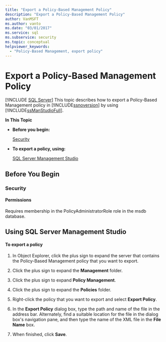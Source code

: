 ```yaml
---
title: "Export a Policy-Based Management Policy"
description: "Export a Policy-Based Management Policy"
author: VanMSFT
ms.author: vanto
ms.date: "03/01/2017"
ms.service: sql
ms.subservice: security
ms.topic: conceptual
helpviewer_keywords:
  - "Policy-Based Management, export policy"
---
```

# Export a Policy-Based Management Policy
 [!INCLUDE [SQL Server](../../includes/applies-to-version/sqlserver.md)]
  This topic describes how to export a Policy-Based Management policy in [!INCLUDE[ssnoversion](../../includes/ssnoversion-md.md)] by using [!INCLUDE[ssManStudioFull](../../includes/ssmanstudiofull-md.md)].  
  
 **In This Topic**  
  
-   **Before you begin:**  
  
     [Security](#Security)  
  
-   **To export a policy, using:**  
  
     [SQL Server Management Studio](#SSMSProcedure)  
  
##  <a name="BeforeYouBegin"></a> Before You Begin  
  
###  <a name="Security"></a> Security  
  
####  <a name="Permissions"></a> Permissions  
 Requires membership in the PolicyAdministratorRole role in the msdb database.  
  
##  <a name="SSMSProcedure"></a> Using SQL Server Management Studio  
  
#### To export a policy  
  
1.  In Object Explorer, click the plus sign to expand the server that contains the Policy-Based Management policy that you want to export.  
  
2.  Click the plus sign to expand the **Management** folder.  
  
3.  Click the plus sign to expand **Policy Management**.  
  
4.  Click the plus sign to expand the **Policies** folder.  
  
5.  Right-click the policy that you want to export and select **Export Policy**.  
  
6.  In the **Export Policy** dialog box, type the path and name of the file in the address bar. Alternately, find a suitable location for the file in the dialog box's navigation pane, and then type the name of the XML file in the **File Name** box.  
  
7.  When finished, click **Save**.  

